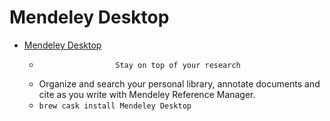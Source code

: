 # Mendeley Desktop
- [Mendeley Desktop](https://www.mendeley.com/reference-management/mendeley-desktop)
  -                      Stay on top of your research            
  - Organize and search your personal library, annotate documents and cite as you write with Mendeley Reference Manager.
  - `brew cask install Mendeley Desktop`

